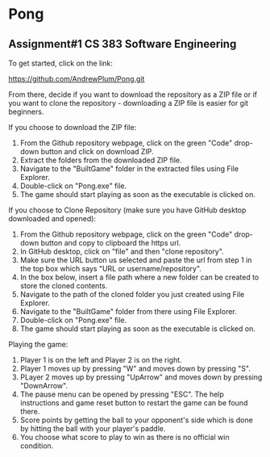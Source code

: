 # Pong
## Assignment#1 CS 383 Software Engineering

To get started, click on the link:

https://github.com/AndrewPlum/Pong.git

From there, decide if you want to download the repository as a ZIP file or if you want to clone the repository - downloading a ZIP file is easier for git beginners.

If you choose to download the ZIP file:
1) From the Github repository webpage, click on the green "Code" drop-down button and click on download ZIP.
2) Extract the folders from the downloaded ZIP file.
3) Navigate to the "BuiltGame" folder in the extracted files using File Explorer.
4) Double-click on "Pong.exe" file.
5) The game should start playing as soon as the executable is clicked on.

If you choose to Clone Repository (make sure you have GitHub desktop downloaded and opened):
1) From the Github repository webpage, click on the green "Code" drop-down button and copy to clipboard the https url.
2) In GitHub desktop, click on "file" and then "clone repository".
3) Make sure the URL button us selected and paste the url from step 1 in the top box which says "URL or username/repository".
4) In the box below, insert a file path where a new folder can be created to store the cloned contents. 
5) Navigate to the path of the cloned folder you just created using File Explorer.
6) Navigate to the "BuiltGame" folder from there using File Explorer.
7) Double-click on "Pong.exe" file.
8) The game should start playing as soon as the executable is clicked on.

Playing the game:
1) Player 1 is on the left and Player 2 is on the right.
2) Player 1 moves up by pressing "W" and moves down by pressing "S".
3) PLayer 2 moves up by pressing "UpArrow" and moves down by pressing "DownArrow".
4) The pause menu can be opened by pressing "ESC". The help instructions and game reset button to restart the game can be found there.
5) Score points by getting the ball to your opponent's side which is done by hitting the ball with your player's paddle.
6) You choose what score to play to win as there is no official win condition. 
